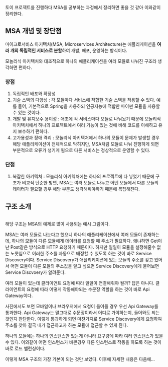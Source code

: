 <p>토이 프로젝트를 진행하다 MSA를 공부하는 과정에서 정리하면 좋을 것 같아 이와같이 정리한다.</p>
<h2 id="msa-개념-및-장단점">MSA 개념 및 장단점</h2>
<p>마이크로서비스 아키텍처(MSA, Microservices Architecture)는 애플리케이션을 <strong>여러 개의 독립적인 서비스로 분할</strong>하여 개발, 배포, 운영하는 방식이다.</p>
<p>모놀리식 아키텍처와 대조적으로 하나의 애플리케이션을 여러 모듈로 나눠진 구조라 생각하면 편하다.</p>
<h3 id="장점">장점</h3>
<ol>
<li>독립적인 배포와 확장성</li>
<li>기술 스택의 다양성 : 각 모듈마다 서비스에 적합한 기술 스택을 적용할 수 있다. 예를 들어, 기본적으로 Spring을 사용하되 인공지능에 적합한 파이썬 모듈을 사용할 수 있는 것이다.</li>
<li>개발 및 유지보수 용이성 : 애초에 각 서비스마다 모듈로 나눠놨기 때문에 모놀리식 아키텍처에서 하나의 프로젝트에서 여러 기능이 있는 것에 비해 코드를 이해하고 유지 보수하기 편하다.</li>
<li>고가용성과 장애 격리 : 모놀리식 아키텍처에서 하나의 모듈이 문제가 발생할 경우 해당 애플리케이션이 전체적으로 막히지만, MSA처럼 모듈로 나눠 진행하게 되면 부분적으로 오류가 생기게 됨으로 다른 서비스는 정상적으로 운영할 수 있다.</li>
</ol>
<h3 id="단점">단점</h3>
<ol>
<li>복잡한 아키텍처 : 모놀리식 아키텍처에는 하나의 프로젝트에 다 넣었기 때문에 구조가 비교적 단순한 방면, MSA는 여러 모듈로 나누고 어떤 모듈에서 다른 모듈의 데이터가 필요할 경우 해당 부분도 생각해줘야하기 때문에 복잡해진다.</li>
</ol>
<h2 id="구조-소개">구조 소개</h2>
<p><img alt="" src="https://velog.velcdn.com/images/gwj0421/post/2d0029cd-13dc-41d1-a38e-ea35654597a0/image.png" /></p>
<p>해당 구조는 MSA의 예제로 많이 사용되는 예시 그림이다. </p>
<p>MSA는 여러 모듈로 나눈다고 했으니 하나의 애플리케이션에서 여러 모듈이 존재하는데, 하나의 모듈이 다른 모듈에게 데이터를 요청할 때 주소가 필요하다. 왜냐하면 Get이난 Post같은 방식으로 HTTP 요청하기 때문이다. 하지만 일일이 모듈을 설정해줄수 없는 노릇임으로 이러한 주소를 자동으로 배정할 수 있도록 하는 것이 바로 Service Discovery이다. Service Discovery가 애플리케이션에 있는 모듈의 주소를 갖고 있어서 어떤 모듈이 다른 모듈의 주소값을 알고 싶으면 Service Discovery에게 물어보면 Service Discvoery가 알려준다.</p>
<p>여러 모듈이 있는데 클라이언트 요청에 따라 일일이 연결해줘야 될까? 답은 아니다. 클라이언트의 요청에 따라 어떻게 작동해야되는 수문장 역할을 하는 것이 바로 Api Gateway이다.</p>
<p>사진에서도 보면 모바일이나 브라우저에서 요청이 들어올 경우 우선 Api Gateway를 통과한다. Api Gateway는 말그대로 수문장이라서 어디로 가야하는지, 들어와도 되는 것인지 판단한다. 이렇게 통과하게 되면 마찬가지로 Service Discovery에게 요청하여 주소를 찾아 결국 내가 접근하고자 하는 모듈에 접근할 수 있게 된다.</p>
<p>하나의 모듈에는 하나의 인스턴스만 있는게 아니라 요구량에 따라 여러 인스턴스가 있을 수 있다. 이와같이 어떤 인스턴스가 바쁜경우 다른 인스턴스로 작동을 하도록 하는 것이 바로 로드 밸런싱이다.</p>
<p>이렇게 MSA 구조의 가장 기본이 되는 것만 보았다. 이후에 자세한 내용은 다음에...</p>